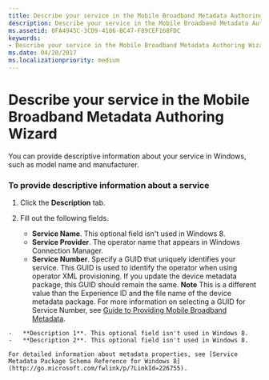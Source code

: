 ```yaml
---
title: Describe your service in the Mobile Broadband Metadata Authoring Wizard
description: Describe your service in the Mobile Broadband Metadata Authoring Wizard
ms.assetid: 0FA4945C-3CD9-4106-BC47-F89CEF168FDC
keywords:
- Describe your service in the Mobile Broadband Metadata Authoring Wizard
ms.date: 04/20/2017
ms.localizationpriority: medium
---
```


# Describe your service in the Mobile Broadband Metadata Authoring Wizard


You can provide descriptive information about your service in Windows, such as model name and manufacturer.

### <span id="To_provide_descriptive_information_about_a_service"></span><span id="to_provide_descriptive_information_about_a_service"></span><span id="TO_PROVIDE_DESCRIPTIVE_INFORMATION_ABOUT_A_SERVICE"></span>To provide descriptive information about a service

1.  Click the **Description** tab.
2.  Fill out the following fields.

    -   **Service Name**. This optional field isn't used in Windows 8.
    -   **Service Provider**. The operator name that appears in Windows Connection Manager.
    -   **Service Number**. Specify a GUID that uniquely identifies your service. This GUID is used to identify the operator when using operator XML provisioning. If you update the device metadata package, this GUID should remain the same.
        **Note**  This is a different value than the Experience ID and the file name of the device metadata package. For more information on selecting a GUID for Service Number, see [Guide to Providing Mobile Broadband Metadata](http://go.microsoft.com/fwlink/p/?linkid=242064).



~~~
-   **Description 1**. This optional field isn't used in Windows 8.
-   **Description 2**. This optional field isn't used in Windows 8.

For detailed information about metadata properties, see [Service Metadata Package Schema Reference for Windows 8](http://go.microsoft.com/fwlink/p/?LinkId=226755).
~~~









